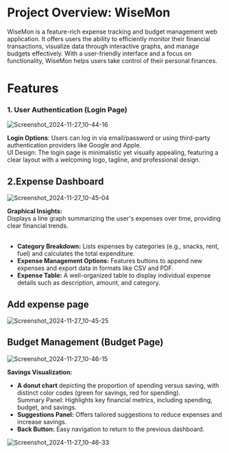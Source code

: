# **Project Overview: WiseMon**<br>
WiseMon is a feature-rich expense tracking and budget management web application. It offers users the ability to efficiently monitor their financial transactions, visualize data through interactive graphs, and manage budgets effectively. With a user-friendly interface and a focus on functionality, WiseMon helps users take control of their personal finances.

# Features

### 1. **User Authentication (Login Page)**<br>

![Screenshot_2024-11-27_10-44-16](https://github.com/user-attachments/assets/e47916ad-5b0e-4690-9017-dff57647fe40)


**Login Options**: Users can log in via email/password or using third-party authentication providers like Google and Apple.<br>
UI Design: The login page is minimalistic yet visually appealing, featuring a clear layout with a welcoming logo, tagline, and professional design.<br>

## 2.**Expense Dashboard**

![Screenshot_2024-11-27_10-45-04](https://github.com/user-attachments/assets/962b6687-26f3-498a-a1f4-ba1b402bca41)

**Graphical Insights:**<br>
Displays a line graph summarizing the user's expenses over time, providing clear financial trends.<br><br>
* **Category Breakdown:**
Lists expenses by categories (e.g., snacks, rent, fuel) and calculates the total expenditure.<br>
* **Expense Management Options:**
Features buttons to append new expenses and export data in formats like CSV and PDF.<br>
* **Expense Table:**
A well-organized table to display individual expense details such as description, amount, and category.

## **Add expense page**
![Screenshot_2024-11-27_10-45-25](https://github.com/user-attachments/assets/adcb0328-03d5-4017-8b93-5b40a3e98f4f)


## **Budget Management (Budget Page)**

![Screenshot_2024-11-27_10-46-15](https://github.com/user-attachments/assets/ff97132c-1a4b-485c-bc19-3a08dc4627e8)

**Savings Visualization:**
* **A donut chart**
   depicting the proportion of spending versus saving, with distinct color codes (green for savings, red for spending).<br>
Summary Panel:
Highlights key financial metrics, including spending, budget, and savings.<br>
* **Suggestions Panel:**
Offers tailored suggestions to reduce expenses and increase savings.<br>
* **Back Button:**
  Easy navigation to return to the previous dashboard.

![Screenshot_2024-11-27_10-46-33](https://github.com/user-attachments/assets/8dab52f6-8054-4038-96dd-839840d57e8a)

